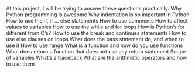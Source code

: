 At this project, I will be trying to answer these questions practically:
Why Python programming is awesome
Why indentation is so important in Python
How to use the if, if ... else statements
How to use comments
How to affect values to variables
How to use the while and for loops
How is Python’s for different from C‘s?
How to use the break and continues statements
How to use else clauses on loops
What does the pass statement do, and when to use it
How to use range
What is a function and how do you use functions
What does return a function that does not use any return statement
Scope of variables
What’s a traceback
What are the arithmetic operators and how to use them
